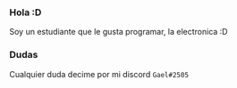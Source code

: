### Hola :D
Soy un estudiante que le gusta programar, la electronica :D 
### Dudas
Cualquier duda decime por mi discord <code>Gael#2505</code>
